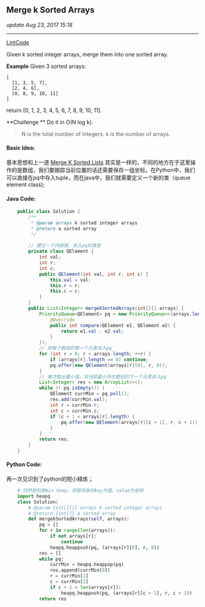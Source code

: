 ## Merge k Sorted Arrays
_update Aug 23, 2017  15:18_

---
[LintCode](http://www.lintcode.com/en/problem/merge-k-sorted-arrays/)

Given k sorted integer arrays, merge them into one sorted array.

**Example**
Given 3 sorted arrays:

    [
      [1, 3, 5, 7],
      [2, 4, 6],
      [0, 8, 9, 10, 11]
    ]
return [0, 1, 2, 3, 4, 5, 6, 7, 8, 9, 10, 11].

**Challenge **
Do it in O(N log k).

> N is the total number of integers.
> k is the number of arrays.

#### Basic Idea:
基本思想和上一道 [Merge K Sorted Lists](https://will-gxz.gitbooks.io/xiaozheng_algo/content/datastructure-problems/merge-k-sorted-lists.html) 其实是一样的，不同的地方在于这里操作的是数组，我们要跟踪当前位置的话还需要保存一组坐标。在Python中，我们可以直接在pq中存入tuple，而在java中，我们就需要定义一个新的类（queue element class);

#### Java Code:
```java
    public class Solution {
        /**
         * @param arrays k sorted integer arrays
         * @return a sorted array
         */
         
        // 建立一个内部类，存入pq的类型
        private class QElement {
            int val;
            int r;
            int c;
            public QElement(int val, int r, int c) {
                this.val = val;
                this.r = r;
                this.c = c;
            }
        }
        public List<Integer> mergekSortedArrays(int[][] arrays) {
            PriorityQueue<QElement> pq = new PriorityQueue<>(arrays.length, new Comparator<QElement>(){
                @Override
                public int compare(QElement e1, QElement e2) {
                    return e1.val - e2.val;
                }
            });
            // 把每个数组的第一个元素存入pq
            for (int r = 0; r < arrays.length; ++r) {
                if (arrays[r].length == 0) continue;
                pq.offer(new QElement(arrays[r][0], r, 0));
            }
            // 每次取出最小值，将当前最小所在数组的下一个元素存入pq
            List<Integer> res = new ArrayList<>();
            while (! pq.isEmpty()) {
                QElement currMin = pq.poll();
                res.add(currMin.val);
                int r = currMin.r;
                int c = currMin.c;
                if (c + 1 < arrays[r].length) {
                    pq.offer(new QElement(arrays[r][c + 1], r, c + 1));
                }
            }
            return res;
        }
    }
```

#### Python Code:
再一次见识到了python的短小精炼；
```python
    # 仍然是利用min heap，但是存放的key为值，value为坐标
    import heapq
    class Solution:
        # @param {int[][]} arrays k sorted integer arrays
        # @return {int[]} a sorted array
        def mergekSortedArrays(self, arrays):
            pq = []
            for r in range(len(arrays)):
                if not arrays[r]:
                    continue
                heapq.heappush(pq, (arrays[r][0], r, 0))
            res = []
            while pq:
                currMin = heapq.heappop(pq)
                res.append(currMin[0])
                r = currMin[1]
                c = currMin[2]
                if c + 1 < len(arrays[r]):
                    heapq.heappush(pq, (arrays[r][c + 1], r, c + 1))
            return res
```
    
    
    
    
